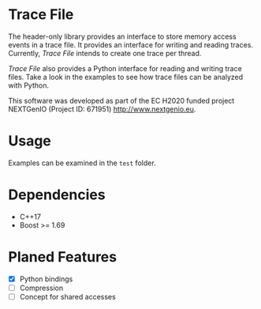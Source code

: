 # Trace File

The header-only library provides an interface to store memory access events in a trace file.
It provides an interface for writing and reading traces.
Currently, *Trace File* intends to create one trace per thread. 

*Trace File* also provides a Python interface for reading and writing trace files.
Take a look in the examples to see how trace files can be analyzed with Python.

This software was developed as part of the EC H2020 funded project NEXTGenIO (Project ID: 671951) http://www.nextgenio.eu.

# Usage
Examples can be examined in the `test` folder.

# Dependencies
* C++17
* Boost >= 1.69

# Planed Features
- [x] Python bindings
- [ ] Compression
- [ ] Concept for shared accesses
